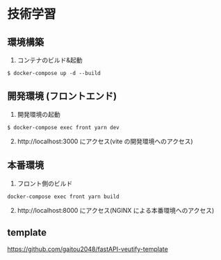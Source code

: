 # 技術学習

## 環境構築

1. コンテナのビルド&起動

```
$ docker-compose up -d --build
```

## 開発環境 (フロントエンド)

1. 開発環境の起動

```
$ docker-compose exec front yarn dev
```

2. http://localhost:3000 にアクセス(vite の開発環境へのアクセス)

## 本番環境

1. フロント側のビルド

```
docker-compose exec front yarn build
```

2. http://localhost:8000 にアクセス(NGINX による本番環境へのアクセス)

## template

https://github.com/gaitou2048/fastAPI-veutify-template
